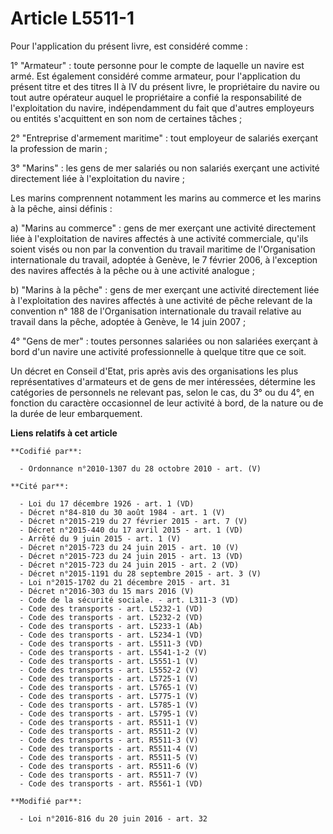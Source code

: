 # Article L5511-1

Pour l'application du présent livre, est considéré comme : 

1° "Armateur" : toute personne pour le compte de laquelle un navire est armé. Est également considéré comme armateur, pour
l'application du présent titre et des titres II à IV du présent livre, le propriétaire du navire ou tout autre opérateur
auquel le propriétaire a confié la responsabilité de l'exploitation du navire, indépendamment du fait que d'autres employeurs
ou entités s'acquittent en son nom de certaines tâches ; 

2° "Entreprise d'armement maritime" : tout employeur de salariés exerçant la profession de marin ; 

3° "Marins" : les gens de mer salariés ou non salariés exerçant une activité directement liée à l'exploitation du navire ; 

Les marins comprennent notamment les marins au commerce et les marins à la pêche, ainsi définis :

a) "Marins au commerce" : gens de mer exerçant une activité directement liée à l'exploitation de navires affectés à une
activité commerciale, qu'ils soient visés ou non par la convention du travail maritime de l'Organisation internationale du
travail, adoptée à Genève, le 7 février 2006, à l'exception des navires affectés à la pêche ou à une activité analogue ;

b) "Marins à la pêche" : gens de mer exerçant une activité directement liée à l'exploitation des navires affectés à une
activité de pêche relevant de la convention n° 188 de l'Organisation internationale du travail relative au travail dans la
pêche, adoptée à Genève, le 14 juin 2007 ;

4° "Gens de mer" : toutes personnes salariées ou non salariées exerçant à bord d'un navire une activité professionnelle à
quelque titre que ce soit. 

Un décret en Conseil d'Etat, pris après avis des organisations les plus représentatives d'armateurs et de gens de mer
intéressées, détermine les catégories de personnels ne relevant pas, selon le cas, du 3° ou du 4°, en fonction du caractère
occasionnel de leur activité à bord, de la nature ou de la durée de leur embarquement.

**Liens relatifs à cet article**

	**Codifié par**:

	  - Ordonnance n°2010-1307 du 28 octobre 2010 - art. (V)

	**Cité par**:

	  - Loi du 17 décembre 1926 - art. 1 (VD)
	  - Décret n°84-810 du 30 août 1984 - art. 1 (V)
	  - Décret n°2015-219 du 27 février 2015 - art. 7 (V)
	  - Décret n°2015-440 du 17 avril 2015 - art. 1 (VD)
	  - Arrêté du 9 juin 2015 - art. 1 (V)
	  - Décret n°2015-723 du 24 juin 2015 - art. 10 (V)
	  - Décret n°2015-723 du 24 juin 2015 - art. 13 (VD)
	  - Décret n°2015-723 du 24 juin 2015 - art. 2 (VD)
	  - Décret n°2015-1191 du 28 septembre 2015 - art. 3 (V)
	  - Loi n°2015-1702 du 21 décembre 2015 - art. 31
	  - Décret n°2016-303 du 15 mars 2016 (V)
	  - Code de la sécurité sociale. - art. L311-3 (VD)
	  - Code des transports - art. L5232-1 (VD)
	  - Code des transports - art. L5232-2 (VD)
	  - Code des transports - art. L5233-1 (Ab)
	  - Code des transports - art. L5234-1 (VD)
	  - Code des transports - art. L5511-3 (VD)
	  - Code des transports - art. L5541-1-2 (V)
	  - Code des transports - art. L5551-1 (V)
	  - Code des transports - art. L5552-2 (V)
	  - Code des transports - art. L5725-1 (V)
	  - Code des transports - art. L5765-1 (V)
	  - Code des transports - art. L5775-1 (V)
	  - Code des transports - art. L5785-1 (V)
	  - Code des transports - art. L5795-1 (V)
	  - Code des transports - art. R5511-1 (V)
	  - Code des transports - art. R5511-2 (V)
	  - Code des transports - art. R5511-3 (V)
	  - Code des transports - art. R5511-4 (V)
	  - Code des transports - art. R5511-5 (V)
	  - Code des transports - art. R5511-6 (V)
	  - Code des transports - art. R5511-7 (V)
	  - Code des transports - art. R5561-1 (VD)

	**Modifié par**:

	  - Loi n°2016-816 du 20 juin 2016 - art. 32
